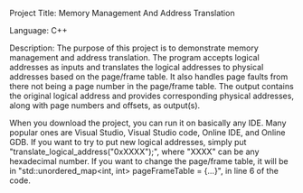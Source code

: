 Project Title: Memory Management And Address Translation

Language: C++

Description: The purpose of this project is to demonstrate memory management and address translation. The program accepts logical addresses as inputs and translates the logical addresses to physical addresses based on the page/frame table. 
It also handles page faults from there not being a page number in the page/frame table.
The output contains the original logical address and provides corresponding physical addresses, along with page numbers and offsets, as output(s).

When you download the project, you can run it on basically any IDE. Many popular ones are Visual Studio, Visual Studio code, Online IDE, and Online GDB. 
If you want to try to put new logical addresses, simply put "translate_logical_address("0xXXXX");", where "XXXX" can be any hexadecimal number. 
If you want to change the page/frame table, it will be in "std::unordered_map<int, int> pageFrameTable = {...}", in line 6 of the code.
